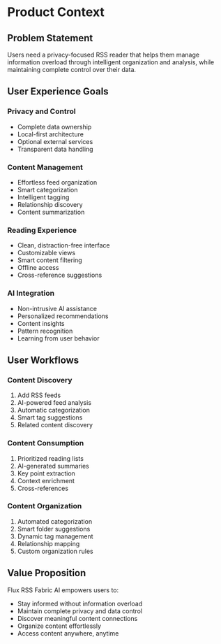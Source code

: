 # Product Context

## Problem Statement
Users need a privacy-focused RSS reader that helps them manage information overload through intelligent organization and analysis, while maintaining complete control over their data.

## User Experience Goals

### Privacy and Control
- Complete data ownership
- Local-first architecture
- Optional external services
- Transparent data handling

### Content Management
- Effortless feed organization
- Smart categorization
- Intelligent tagging
- Relationship discovery
- Content summarization

### Reading Experience
- Clean, distraction-free interface
- Customizable views
- Smart content filtering
- Offline access
- Cross-reference suggestions

### AI Integration
- Non-intrusive AI assistance
- Personalized recommendations
- Content insights
- Pattern recognition
- Learning from user behavior

## User Workflows

### Content Discovery
1. Add RSS feeds
2. AI-powered feed analysis
3. Automatic categorization
4. Smart tag suggestions
5. Related content discovery

### Content Consumption
1. Prioritized reading lists
2. AI-generated summaries
3. Key point extraction
4. Context enrichment
5. Cross-references

### Content Organization
1. Automated categorization
2. Smart folder suggestions
3. Dynamic tag management
4. Relationship mapping
5. Custom organization rules

## Value Proposition
Flux RSS Fabric AI empowers users to:
- Stay informed without information overload
- Maintain complete privacy and data control
- Discover meaningful content connections
- Organize content effortlessly
- Access content anywhere, anytime 